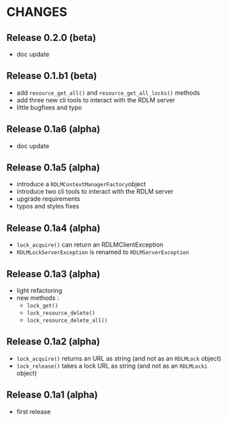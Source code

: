 # CHANGES

## Release 0.2.0 (beta)

- doc update

## Release 0.1.b1 (beta)

- add `resource_get_all()` and `resource_get_all_locks()` methods
- add three new cli tools to interact with the RDLM server
- little bugfixes and typo

## Release 0.1a6 (alpha)

- doc update

## Release 0.1a5 (alpha)

- introduce a `RDLMContextManagerFactory`object
- introduce two cli tools to interact with the RDLM server
- upgrade requirements
- typos and styles fixes

## Release 0.1a4 (alpha)

- `lock_acquire()` can return an RDLMClientException
- `RDLMLockServerException` is renamed to `RDLMServerException`

## Release 0.1a3 (alpha)

- light refactoring
- new methods :
    - `lock_get()`
    - `lock_resource_delete()`
    - `lock_resource_delete_all()`

## Release 0.1a2 (alpha)

- `lock_acquire()` returns an URL as string (and not as an `RDLMLock` object)
- `lock_release()` takes a lock URL as string (and not as an `RDLMLocki` object)

## Release 0.1a1 (alpha)

- first release
